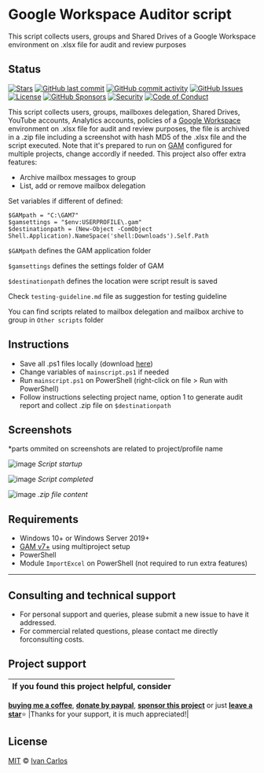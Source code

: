 # Google Workspace Auditor script
This script collects users, groups and Shared Drives of a Google Workspace environment on .xlsx file for audit and review purposes

## Status
[![Stars](https://img.shields.io/github/stars/ivancarlosti/gwauditor?label=⭐%20Stars&color=gold&style=flat)](https://github.com/ivancarlosti/gwauditor/stargazers)
[![GitHub last commit](https://img.shields.io/github/last-commit/ivancarlosti/gwauditor?label=Last%20Commit)](https://github.com/ivancarlosti/gwauditor/commits)
[![GitHub commit activity](https://img.shields.io/github/commit-activity/m/ivancarlosti/gwauditor?label=Commit%20Activity)](https://github.com/ivancarlosti/gwauditor/pulse)
[![GitHub Issues](https://img.shields.io/github/issues/ivancarlosti/gwauditor?label=Issues)](https://github.com/ivancarlosti/gwauditor/issues)
[![License](https://img.shields.io/github/license/ivancarlosti/gwauditor?label=License)](LICENSE)
[![GitHub Sponsors](https://img.shields.io/github/sponsors/ivancarlosti?label=GitHub%20Sponsors)][sponsor]
[![Security](https://img.shields.io/badge/Security-View%20Here-blue)](https://github.com/ivancarlosti/gwauditor/security)
[![Code of Conduct](https://img.shields.io/badge/Code%20of%20Conduct-1.4-4baaaa)](https://github.com/ivancarlosti/gwauditor/tree/main?tab=coc-ov-file)

This script collects users, groups, mailboxes delegation, Shared Drives, YouTube accounts, Analytics accounts, policies of a [Google Workspace](https://workspace.google.com/) environment on .xlsx file for audit and review purposes, the file is archived in a .zip file including a screenshot with hash MD5 of the .xlsx file and the script executed. Note that it's prepared to run on [GAM](https://github.com/GAM-team/GAM/) configured for multiple projects, change accordly if needed. This project also offer extra features:
- Archive mailbox messages to group
- List, add or remove mailbox delegation

Set variables if different of defined:
```
$GAMpath = "C:\GAM7"
$gamsettings = "$env:USERPROFILE\.gam"
$destinationpath = (New-Object -ComObject Shell.Application).NameSpace('shell:Downloads').Self.Path
```

`$GAMpath` defines the GAM application folder

`$gamsettings` defines the settings folder of GAM

`$destinationpath` defines the location were script result is saved

Check `testing-guideline.md` file as suggestion for testing guideline

You can find scripts related to mailbox delegation and mailbox archive to group in `Other scripts` folder

## Instructions
* Save all .ps1 files locally (download [here](https://github.com/ivancarlosti/gwauditor/zipball/master))
* Change variables of `mainscript.ps1` if needed
* Run `mainscript.ps1` on PowerShell (right-click on file > Run with PowerShell)
* Follow instructions selecting project name, option 1 to generate audit report and collect .zip file on `$destinationpath`

## Screenshots
*parts ommited on screenshots are related to project/profile name

![image](https://github.com/user-attachments/assets/489b37e0-c042-4df2-9ac9-4f5871a8d95f)
*Script startup*

![image](https://github.com/user-attachments/assets/08cb9aab-cb7a-4444-bf1e-f32a518ba190)
*Script completed*

![image](https://github.com/user-attachments/assets/6d642c0c-dfd8-4810-b674-6280b81857ce)
*.zip file content*

## Requirements
* Windows 10+ or Windows Server 2019+
* [GAM v7+](https://github.com/GAM-team/GAM/) using multiproject setup 
* PowerShell
* Module `ImportExcel` on PowerShell (not required to run extra features)

---

## Consulting and technical support
* For personal support and queries, please submit a new issue to have it addressed.
* For commercial related questions, please contact me directly forconsulting costs. 

## Project support
| If you found this project helpful, consider |
| :---: |
[**buying me a coffee**][buymeacoffee], [**donate by paypal**][paypal], [**sponsor this project**][sponsor] or just [**leave a star**](../..)⭐
|Thanks for your support, it is much appreciated!|

## License
[MIT](LICENSE) © [Ivan Carlos][ivancarlos]

[cc]: https://docs.github.com/en/communities/setting-up-your-project-for-healthy-contributions/adding-a-code-of-conduct-to-your-project
[contributing]: https://docs.github.com/en/articles/setting-guidelines-for-repository-contributors
[security]: https://docs.github.com/en/code-security/getting-started/adding-a-security-policy-to-your-repository
[support]: https://docs.github.com/en/articles/adding-support-resources-to-your-project
[it]: https://docs.github.com/en/communities/using-templates-to-encourage-useful-issues-and-pull-requests/configuring-issue-templates-for-your-repository#configuring-the-template-chooser
[prt]: https://docs.github.com/en/communities/using-templates-to-encourage-useful-issues-and-pull-requests/creating-a-pull-request-template-for-your-repository
[funding]: https://docs.github.com/en/articles/displaying-a-sponsor-button-in-your-repository
[ivancarlos]: https://ivancarlos.me
[buymeacoffee]: https://www.buymeacoffee.com/ivancarlos
[paypal]: https://icc.gg/donate
[sponsor]: https://github.com/sponsors/ivancarlosti
